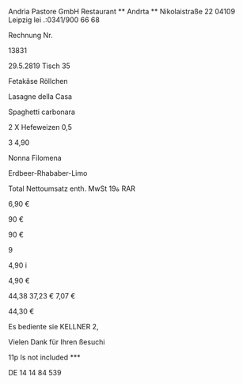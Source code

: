 Andrìa Pastore GmbH
Restaurant
** Andrta **
Nikolaistraße 22
04109 Leipzig
lei .:0341/900 66 68

Rechnung  Nr.

13831

29.5.2819
Tisch 35

Fetakăse  Röllchen

Lasagne  della  Casa

Spaghetti  carbonara

2  X  Hefeweizen  0,5

3  4,90

Nonna  Filomena

Erdbeer-Rhababer-Limo

Total
Nettoumsatz
enth.  MwSt  19ة
RAR

6,90 €

90  €

90  €

9

4,90  i

4,90  €

44,38
37,23  €
7,07  €

44,30  €

Es  bediente  sie  KELLNER  2,

Vielen  Dank
für
Ihren  ßesuchi

11p  Is  not  included  ***

DE  14  14  84  539

